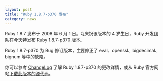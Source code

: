 ```yaml
---
layout: post
title: "Ruby 1.8.7-p370 发布"
category: news
---
```


Ruby 1.8.7 发布于 2008 年 6 月 1 日。为庆祝该版本的 4 岁生日，Ruby
开发团队在今天特发布 Ruby 1.8.7-p370 版本。

Ruby 1.8.7-p370 为 Bug 修订版本，主要修正了 eval、openssl、bigdecimal、bignum
等中的缺陷。

你可以参考 [ChangeLog](c) 了解 Ruby 1.8.7-p370 的更改详情，或从 Ruby
官方网站[下载此版本的源代码][d]。

[c]: https://github.com/ruby/ruby/blob/ruby_1_8_7/ChangeLog
[d]: http://www.ruby-lang.org/en/news/2012/06/29/ruby-1-8-7-p370-released/
